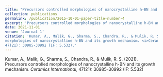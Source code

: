 ```yaml
---
title: "Precursors controlled morphologies of nanocrystalline h-BN and its growth mechanism"
collection: publications
permalink: /publication/2015-10-01-paper-title-number-4
excerpt: 'Precursors controlled morphologies of nanocrystalline h-BN and its growth mechanism.'
date: 2021-11-01
venue: 'Journal 1'
citation: 'Kumar, A., Malik, G., Sharma, S., Chandra, R., & Mulik, R. S. (2021). Precursors controlled
morphologies of nanocrystalline h-BN and its growth mechanism. <i>Ceramics International</i>,
47(21): 30985-30992 (IF: 5.532).'
---
```

Kumar, A., Malik, G., Sharma, S., Chandra, R., & Mulik, R. S. (2021). Precursors controlled
morphologies of nanocrystalline h-BN and its growth mechanism. <i>Ceramics International</i>,
47(21): 30985-30992 (IF: 5.532)